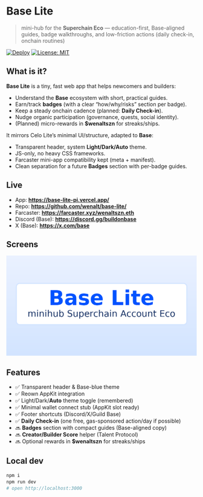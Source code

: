 # Base Lite

> mini-hub for the **Superchain Eco** — education-first, Base-aligned guides, badge walkthroughs, and low-friction actions (daily check-in, onchain routines)

[![Deploy](https://therealsujitk-vercel-badge.vercel.app/?app=base-lite)](https://base-lite-pi.vercel.app/)
[![License: MIT](https://img.shields.io/badge/License-MIT-black.svg)](#license)

## What is it?

**Base Lite** is a tiny, fast web app that helps newcomers and builders:
- Understand the **Base** ecosystem with short, practical guides.
- Earn/track **badges** (with a clear “how/why/risks” section per badge).
- Keep a steady onchain cadence (planned: **Daily Check-in**).
- Nudge organic participation (governance, quests, social identity).
- (Planned) micro-rewards in **$wenaltszn** for streaks/ships.

It mirrors Celo Lite’s minimal UI/structure, adapted to **Base**:
- Transparent header, system **Light/Dark/Auto** theme.
- JS-only, no heavy CSS frameworks.
- Farcaster mini-app compatibility kept (meta + manifest).
- Clean separation for a future **Badges** section with per-badge guides.

## Live

- App: **https://base-lite-pi.vercel.app/**
- Repo: **https://github.com/wenalt/base-lite/**
- Farcaster: **https://farcaster.xyz/wenaltszn.eth**  
- Discord (Base): **https://discord.gg/buildonbase**  
- X (Base): **https://x.com/base**

## Screens

<img src="./public/baseog.png" alt="Base Lite OG" width="720"/>

## Features

- ✅ Transparent header & Base-blue theme
- ✅ Reown AppKit integration
- ✅ Light/Dark/**Auto** theme toggle (remembered)
- ✅ Minimal wallet connect stub (AppKit slot ready)
- ✅ Footer shortcuts (Discord/X/Guild Base)
- ✅ **Daily Check-in** (one free, gas-sponsored action/day if possible)
- 🔜 **Badges** section with compact guides (Base-aligned copy)
- 🔜 **Creator/Builder Score** helper (Talent Protocol)
- 🔜 Optional rewards in **$wenaltszn** for streaks/ships

## Local dev

```bash
npm i
npm run dev
# open http://localhost:3000
